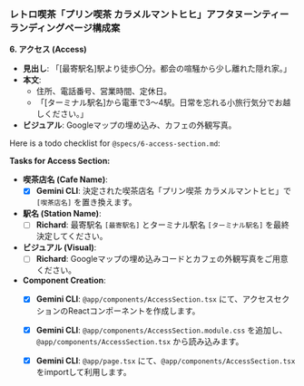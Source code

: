 ### レトロ喫茶「プリン喫茶 カラメルマントヒヒ」アフタヌーンティー ランディングページ構成案

**6. アクセス (Access)**
*   **見出し**: 「[最寄駅名]駅より徒歩〇分。都会の喧騒から少し離れた隠れ家。」
*   **本文**:
    *   住所、電話番号、営業時間、定休日。
    *   「[ターミナル駅名]から電車で3～4駅。日常を忘れる小旅行気分でお越しください。」
*   **ビジュアル**: Googleマップの埋め込み、カフェの外観写真。

Here is a todo checklist for `@specs/6-access-section.md`:

**Tasks for Access Section:**

*   **喫茶店名 (Cafe Name)**:
    *   [x] **Gemini CLI**: 決定された喫茶店名「プリン喫茶 カラメルマントヒヒ」で `[喫茶店名]` を置き換えます。
*   **駅名 (Station Name)**:
    *   [ ] **Richard**: 最寄駅名 `[最寄駅名]` とターミナル駅名 `[ターミナル駅名]` を最終決定してください。
*   **ビジュアル (Visual)**:
    *   [ ] **Richard**: Googleマップの埋め込みコードとカフェの外観写真をご用意ください。
*   **Component Creation**:
    *   [x] **Gemini CLI**: `@app/components/AccessSection.tsx` にて、アクセスセクションのReactコンポーネントを作成します。
    *   [x] **Gemini CLI**: `@app/components/AccessSection.module.css` を追加し、`@app/components/AccessSection.tsx` から読み込みます。
    *   [x] **Gemini CLI**: `@app/page.tsx` にて、`@app/components/AccessSection.tsx` をimportして利用します。


